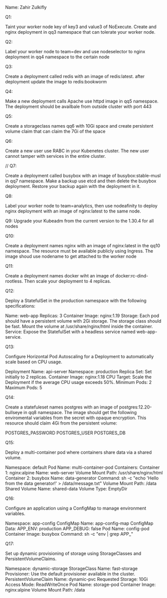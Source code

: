 Name: Zahir Zulkifly

Q1:

Taint your worker node key of key3 and value3 of NoExecute. Create and nginx deployment in qq3 namespace that can tolerate your worker node.

Q2:

Label your worker node to team=dev and use nodeselector to nginx deployment in qq4 namespace to the certain node

Q3:

Create a deployment called redis with an image of redis:latest. after deployment update the image to redis:bookworm

Q4:

Make a new deployment calls Apache use httpd image in qq5 namespace. The deployment should be availbale from outside cluster with port 443

Q5:

Create a storageclass names qq6 with 10Gi space and create persistent volume claim that can claim the 7Gi of the space

Q6:

Create a new user use RABC in your Kubenetes cluster. The new user cannot tamper with services in the entire cluster.

//
Q7:

Create a deployment called busybox with an image of busybox:stable-musl in qq7 namespace. Make a backup use etcd and then delete the busybox deployment. Restore your backup again with the deployment in it.


Q8:

Label your worker node to team=analytics, then use nodeafinity to deploy nginx deployment with an image of nginx:latest to the same node.


Q9:
Upgrade your Kubeadm from the current version to the 1.30.4 for all nodes



Q10:

Create a deployment names nginx with an image of nginx:latest in the qq10 namespace. The resource must be available publicly using Ingress. The image shoud use nodename to get attached to the worker node



Q11:

Create a deployment names docker wiht an image of docker:rc-dind-rootless. Then scale your deployment to 4 replicas.


Q12:

Deploy a StatefulSet in the production namespace with the following specifications:

Name: web-app
Replicas: 3
Container Image: nginx:1.19
Storage:
Each pod should have a persistent volume with 2Gi storage.
The storage class should be fast.
Mount the volume at /usr/share/nginx/html inside the container.
Service: Expose the StatefulSet with a headless service named web-app-service.

Q13:

Configure Horizontal Pod Autoscaling for a Deployment to automatically scale based on CPU usage.

Deployment Name: api-server
Namespace: production
Replica Set: Set initially to 2 replicas.
Container Image: nginx:1.18
CPU Target: Scale the Deployment if the average CPU usage exceeds 50%.
Minimum Pods: 2
Maximum Pods: 5

Q14:

Create a statefuleset names postgres with an image of postgres:12.20-bullseye in qq8 namespace. The image should get the following enviromental variables from the secret with opaque encryption. This resource should claim 4Gi from the persistent volume:

POSTGRES_PASSWORD
POSTGRES_USER
POSTGRES_DB


Q15:

Deploy a multi-container pod where containers share data via a shared volume.

Namespace: default
Pod Name: multi-container-pod
Containers:
Container 1: nginx:alpine
Name: web-server
Volume Mount Path: /usr/share/nginx/html
Container 2: busybox
Name: data-generator
Command: sh -c "echo 'Hello from the data generator!' > /data/message.txt"
Volume Mount Path: /data
Shared Volume Name: shared-data
Volume Type: EmptyDir

Q16:

Configure an application using a ConfigMap to manage environment variables.

Namespace: app-config
ConfigMap Name: app-config-map
ConfigMap Data:
APP_ENV: production
APP_DEBUG: false
Pod Name: config-pod
Container Image: busybox
Command: sh -c "env | grep APP_"



Q17:

Set up dynamic provisioning of storage using StorageClasses and PersistentVolumeClaims.

Namespace: dynamic-storage
StorageClass Name: fast-storage
Provisioner: Use the default provisioner available in the cluster.
PersistentVolumeClaim Name: dynamic-pvc
Requested Storage: 10Gi
Access Mode: ReadWriteOnce
Pod Name: storage-pod
Container Image: nginx:alpine
Volume Mount Path: /data


